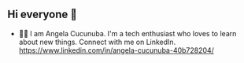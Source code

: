 ## Hi everyone  👋


* 👩‍💻 I am Angela Cucunuba. I'm a tech enthusiast who loves to learn about new things. Connect with me on LinkedIn.
https://www.linkedin.com/in/angela-cucunuba-40b728204/ 

<!--
* 🧰 Skills:
- Python
- SQL 
- Data Analys
- Machine Learning 
- Deep Learning 


**amcucunuba/amcucunuba** is a ✨ _special_ ✨ repository because its `README.md` (this file) appears on your GitHub profile.

